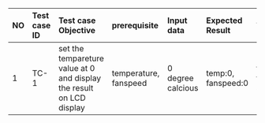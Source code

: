 |NO |Test case ID|Test case Objective                                                  |prerequisite         |Input data       |Expected Result   |Actual Result      |status|
|:--|:-----------|:--------------------------------------------------------------------|:--------------------|:----------------|:-----------------|:------------------|:-----|
|1  |TC-1        |set the  tempareture value at 0 and display the result on LCD display|temperature, fanspeed|0 degree calcious|temp:0, fanspeed:0|temp:0, fan speed:0|Pass  |
                                                                                   

